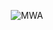 <div align="center">

![MWA](https://media1.giphy.com/media/v1.Y2lkPTc5MGI3NjExc21sMGlhbWtua3p2OGpmdG00ZjZnMWdpOGN5b210eDhuNXg2dHIyOCZlcD12MV9pbnRlcm5hbF9naWZfYnlfaWQmY3Q9Zw/YRzQnWzbn4WIxd3ZYx/giphy.gif)

</div>

